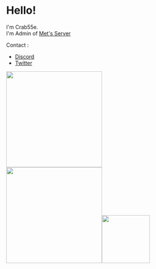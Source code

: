 # Hello!   
I'm Crab55e.   
I'm Admin of [Met's Server](//discord.mets-svr.com/)   

Contact :
- [Discord](//discord.gg/SDY3eF88bw)
- [Twitter](//twitter.com/Crab55e)

<a href="/Crab55e"><img src="https://github-readme-stats.vercel.app/api?username=Crab55e&theme=dark" height="256"></a><a href="/Crab55e"><img src="https://github-readme-stats.vercel.app/api/top-langs/?username=Crab55e&theme=dark" height="256"></a><a href="https://github.com/Crab55e/Mets-resourcepack"><img src="https://github-readme-stats.vercel.app/api/pin/?username=Crab55e&repo=Mets-resourcepack&theme=dark"  height="128"></a>
